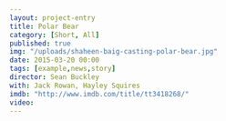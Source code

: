 ```yaml
---
layout: project-entry
title: Polar Bear
category: [Short, All]
published: true
img: "/uploads/shaheen-baig-casting-polar-bear.jpg"
date: 2015-03-20 00:00
tags: [example,news,story]
director: Sean Buckley
with: Jack Rowan, Hayley Squires
imdb: "http://www.imdb.com/title/tt3418268/"
video: 
---
```




